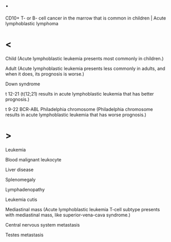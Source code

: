 # .

CD10+ T- or B- cell cancer in the marrow that is common in children | Acute lymphoblastic lymphoma

# <

Child (Acute lymphoblastic leukemia presents most commonly in children.)

Adult (Acute lymphoblastic leukemia presents less commonly in adults, and when it does, its prognosis is worse.)

Down syndrome

t 12-21 (t(12;21) results in acute lymphoblastic leukemia that has better prognosis.)

t 9-22 BCR-ABL Philadelphia chromosome (Philadelphia chromosome results in acute lymphoblastic leukemia that has worse prognosis.)

# >

Leukemia

Blood malignant leukocyte

Liver disease

Splenomegaly

Lymphadenopathy

Leukemia cutis

Mediastinal mass (Acute lymphoblastic leukemia T-cell subtype presents with mediastinal mass, like superior-vena-cava syndrome.)

Central nervous system metastasis

Testes metastasis
